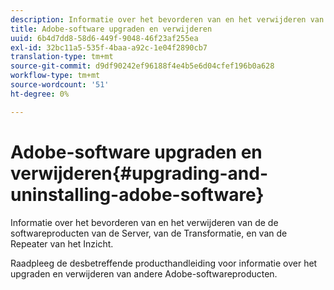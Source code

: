 ```yaml
---
description: Informatie over het bevorderen van en het verwijderen van de de softwareproducten van de Server, van de Transformatie, en van de Repeater van het Inzicht.
title: Adobe-software upgraden en verwijderen
uuid: 6b4d7dd8-58d6-449f-9048-46f23af255ea
exl-id: 32bc11a5-535f-4baa-a92c-1e04f2890cb7
translation-type: tm+mt
source-git-commit: d9df90242ef96188f4e4b5e6d04cfef196b0a628
workflow-type: tm+mt
source-wordcount: '51'
ht-degree: 0%

---
```


# Adobe-software upgraden en verwijderen{#upgrading-and-uninstalling-adobe-software}

Informatie over het bevorderen van en het verwijderen van de de softwareproducten van de Server, van de Transformatie, en van de Repeater van het Inzicht.

Raadpleeg de desbetreffende producthandleiding voor informatie over het upgraden en verwijderen van andere Adobe-softwareproducten.
